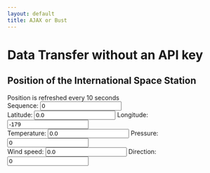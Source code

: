 ```yaml
---
layout: default
title: AJAX or Bust
---
```

<h1>Data Transfer without an API key</h1>

<div id="header">
    <H2>Position of the International Space Station</H2>
</div>

<div id="container">
    <div id="coords"></div>
    <div id="mapid"></div>
    Position is refreshed every 10 seconds
</div>

<form name="owmfix" id="owmfix">
Sequence: <input type="number" id="owmseq" name="owmseq" value = "0" /> <br />
Latitude: <input type="number" id="owmlat" name="owmlat" value = "0.0" /> Longitude: <input type="number" id="owmlon" name="owmlon" value="-179" /> <br />
Temperature: <input type="number" id="owmtemp" name="owmtemp" value = "0.0" /> Pressure: <input type="number" id="owmatm" name="owmatm" value="0" /> <br />
Wind speed: <input type="number" id="owmwspd" name="owmwspd" value = "0.0" /> Direction: <input type="number" id="owmwdir" name="owmwdir" value="0" />
</form>

<div id="myplot" ></div>

<script id='ecgc' type='application/json' src="https://geo.weather.gc.ca/geomet?service=WFS&version=2.0.0&request=GetFeature&typename=CURRENT_CONDITIONS&filter=<Filter><PropertyIsEqualTo><PropertyName>name</PropertyName><Literal>Deer Lake</Literal></PropertyIsEqualTo></Filter>&OUTPUTFORMAT=GeoJSON"></script>


<script type="text/python">
from browser import document, window
from browser import timer
from browser.timer import request_animation_frame as raf
from browser.timer import cancel_animation_frame as caf
import time
import math
from datetime import datetime
import json
from browser import aio

# paramters of graph
nx = 360
    
# animation/timer state variables
stopRequested = False
timerInstances = 0
counter = datetime.now()
id = None

# 'importing' the library
Bokeh = window.Bokeh
plt = Bokeh.Plotting
colours = ["black","green","blue","red"]
sources = [Bokeh.ColumnDataSource.new({
    'data': {'x': [x * 360.0/nx for x in range(nx+1)], 'y': [0.0]*(nx+1) }
}) for i in colours]

# create some ranges for the plot
xdr = Bokeh.Range1d.new({ "start": -0.01, "end": 360.01 });
ldr = Bokeh.Range1d.new({ "start": -15.01, "end": 15.01 });
rdr = Bokeh.Range1d.new({ "start": -150.01, "end": 150.01 });

# make the plot and add some tools
tools = "pan,zoom_in,zoom_out,reset"
fig1 = plt.figure({'title': "Data Visualization (1 RPM)", 'tools': tools})
fig1.x_range=xdr
fig1.y_range=ldr
fig1.extra_y_ranges["times10"]=rdr
yra = Bokeh.LinearAxis.new({"y_range_name":"times10"})
fig1.add_layout(yra, 'right')

lines = [fig1.line({"x": {"field" : "x"}, "y": {"field": "y"}, "source" : source,
    "line_width": 2,
    "line_color": colour,
    "line_dash" : []
}) for source,colour in zip(sources,colours)]

#for i,source in enumerate([sourceP,sourceT,sourceWN,sourceWE]):
#    lines[i].y_range_name=("times10" if max(abs(source.data.y))>15 else None)ur
# show the plot
mydiv = document['myplot']
plt.show(fig1, mydiv.elt)

feeds = 0;
def showText(owmfix,
    enumOwmlat = 0,
    enumOwmlon = 1,
    enumOwmtemp = 2,
    enumOwmatm = 3,
    enumOwmwspd = 4,
    enumOwmwdir=5
):
    global feeds;
    if not (owmfix is None):
        form = document;
        feeds = feeds + 1
        form["owmlat"].value = owmfix[enumOwmlat]
        form["owmlon"].value  = owmfix[enumOwmlon]
        form["owmtemp"].value = "%0.3f"%(owmfix[enumOwmtemp]-273.15)
        form["owmatm"].value = "%0.3f"%(0.1*owmfix[enumOwmatm])
        form["owmwspd"].value = owmfix[enumOwmwspd]
        form["owmwdir"].value = owmfix[enumOwmwdir]
        form["owmseq"].value = feeds; 

def UpdateFig1(
    enumOwmlat = 0,
    enumOwmlon = 1,
    enumOwmtemp = 2,
    enumOwmatm = 3,
    enumOwmwspd = 4,
    enumOwmwdir=5
):
    global sources
    global lines
    # generate the source data
    queue=[]
    owmfix = None
    while len(window.owmfixes)>0:
        owmfix=window.owmfixes.pop(0)
        queue.append([
            0.1*owmfix[enumOwmatm],
            owmfix[enumOwmtemp]-273.15,
            owmfix[enumOwmwspd]*math.cos(math.radians(owmfix[enumOwmwdir])),
            owmfix[enumOwmwspd]*math.sin(math.radians(owmfix[enumOwmwdir]))
        ]);
    for values in queue:	
        for source,line,value in zip(sources,lines,values):
            ly = source.data.y[1:]
            if abs(value)>150.0:
                value = ly[-1]
            ly.append(value)
            if abs(value)>15:
                line.y_range_name="times10"
                line.glyph.line_dash=[6, 3]
            #update the source data
            source.data.y = ly
            source.change.emit()
    showText(owmfix)
        
    
#animation/timed updates
def TimerUpdate(o):
    global stopRequested
    global id
    #
    if stopRequested:
        id = None
    else:
        UpdateFig1()
        id = raf(TimerUpdate)

def StartHandler(ev):
    global stopRequested
    global timerInstances
    global id
    #
    stopRequested = False
    if (timerInstances == 0) and (id is None):
        timerInstances = 1
        id = raf(TimerUpdate)

def StopHandler(ev):
    global stopRequested
    global timerInstances
    global id
    if not (id is None):
        caf(id)
        id = None
    if timerInstances>0:
        timerInstances -= 1
    stopRequested = True

def Every500ms():
    global counter
    fakeapi="b6907d289e10d714a6e88b30761fae22"
    apikey=document.query.getvalue("password",fakeapi)
    if (apikey!=fakeapi):
        now = datetime.now()
        elapsed = now - counter
        if elapsed.total_seconds()>=2.0:
            counter = now
            window.load_js(apikey)
        timer.set_timeout(Every500ms, 500)
    else:
        window.alert("You must provide your own APIKEY")

async def show_iss_pos():
    """Get position from window.navigator.geolocation and put marker on the
    map.
    """
    iss_url = "https://geo.weather.gc.ca/geomet?service=WFS&version=2.0.0&request=GetFeature&typename=CURRENT_CONDITIONS&filter=<Filter><PropertyIsEqualTo><PropertyName>name</PropertyName><Literal>Deer Lake</Literal></PropertyIsEqualTo></Filter>&OUTPUTFORMAT=GeoJSON"
    req = await aio.get(iss_url)
    data = json.loads(req.data)
    #position = data["features"][0]["properties"]["geometry"]
    #lat, long = [float(v) for v in position["coordinates"]]
    #
    document["coords"].text = " ".join(data.keys() if data else ["Error requesting data"])#f"Latitude: {lat:.2f} Longitude: {long:.2f}"
    #
    # Put marker on map
    #leaflet.marker([lat, long], {"icon": icon}).addTo(mymap)

async def main():
    while True:
        await show_iss_pos()
        await aio.sleep(10)

aio.run(main())</script>
